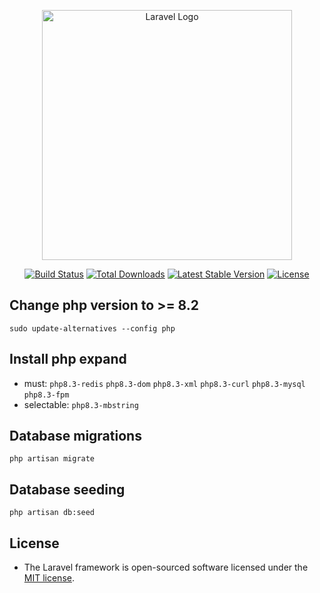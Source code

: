 <p align="center">
    <a href="https://laravel.com" target="_blank">
        <img src="https://raw.githubusercontent.com/laravel/art/master/logo-lockup/5%20SVG/2%20CMYK/1%20Full%20Color/laravel-logolockup-cmyk-red.svg" width="400" alt="Laravel Logo">
    </a>
</p>

<p align="center">
    <a href="https://github.com/laravel/framework/actions"><img src="https://github.com/laravel/framework/workflows/tests/badge.svg" alt="Build Status"></a>
    <a href="https://packagist.org/packages/laravel/framework"><img src="https://img.shields.io/packagist/dt/laravel/framework" alt="Total Downloads"></a>
    <a href="https://packagist.org/packages/laravel/framework"><img src="https://img.shields.io/packagist/v/laravel/framework" alt="Latest Stable Version"></a>
    <a href="https://packagist.org/packages/laravel/framework"><img src="https://img.shields.io/packagist/l/laravel/framework" alt="License"></a>
</p>

## Change php version to >= 8.2

`sudo update-alternatives --config php`

## Install php expand

- must: `php8.3-redis` `php8.3-dom` `php8.3-xml` `php8.3-curl` `php8.3-mysql` `php8.3-fpm`
- selectable: `php8.3-mbstring`

## Database migrations

`php artisan migrate`

## Database seeding

`php artisan db:seed`

## License

- The Laravel framework is open-sourced software licensed under the [MIT license](https://opensource.org/licenses/MIT).
